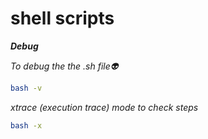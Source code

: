 
# shell scripts

**_Debug_**

_To debug the the .sh file👽_ 
```bash
bash -v
```
_xtrace (execution trace) mode to check steps_
```bash
bash -x
```
